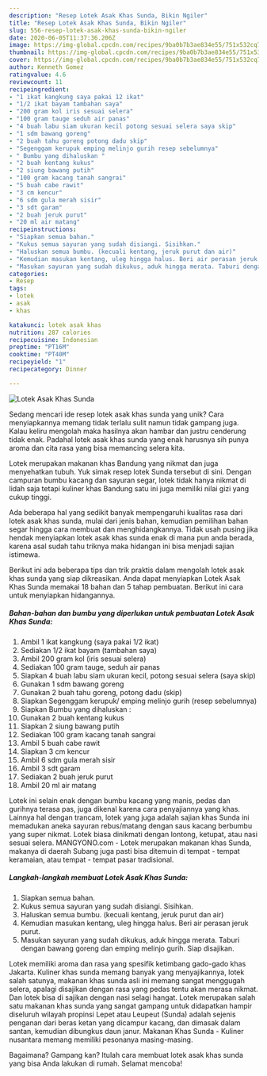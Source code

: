 ```yaml
---
description: "Resep Lotek Asak Khas Sunda, Bikin Ngiler"
title: "Resep Lotek Asak Khas Sunda, Bikin Ngiler"
slug: 556-resep-lotek-asak-khas-sunda-bikin-ngiler
date: 2020-06-05T11:37:36.206Z
image: https://img-global.cpcdn.com/recipes/9ba0b7b3ae834e55/751x532cq70/lotek-asak-khas-sunda-foto-resep-utama.jpg
thumbnail: https://img-global.cpcdn.com/recipes/9ba0b7b3ae834e55/751x532cq70/lotek-asak-khas-sunda-foto-resep-utama.jpg
cover: https://img-global.cpcdn.com/recipes/9ba0b7b3ae834e55/751x532cq70/lotek-asak-khas-sunda-foto-resep-utama.jpg
author: Kenneth Gomez
ratingvalue: 4.6
reviewcount: 11
recipeingredient:
- "1 ikat kangkung saya pakai 12 ikat"
- "1/2 ikat bayam tambahan saya"
- "200 gram kol iris sesuai selera"
- "100 gram tauge seduh air panas"
- "4 buah labu siam ukuran kecil potong sesuai selera saya skip"
- "1 sdm bawang goreng"
- "2 buah tahu goreng potong dadu skip"
- "Segenggam kerupuk emping melinjo gurih resep sebelumnya"
- " Bumbu yang dihaluskan "
- "2 buah kentang kukus"
- "2 siung bawang putih"
- "100 gram kacang tanah sangrai"
- "5 buah cabe rawit"
- "3 cm kencur"
- "6 sdm gula merah sisir"
- "3 sdt garam"
- "2 buah jeruk purut"
- "20 ml air matang"
recipeinstructions:
- "Siapkan semua bahan."
- "Kukus semua sayuran yang sudah disiangi. Sisihkan."
- "Haluskan semua bumbu. (kecuali kentang, jeruk purut dan air)"
- "Kemudian masukan kentang, uleg hingga halus. Beri air perasan jeruk purut."
- "Masukan sayuran yang sudah dikukus, aduk hingga merata. Taburi dengan bawang goreng dan emping melinjo gurih. Siap disajikan."
categories:
- Resep
tags:
- lotek
- asak
- khas

katakunci: lotek asak khas 
nutrition: 287 calories
recipecuisine: Indonesian
preptime: "PT16M"
cooktime: "PT40M"
recipeyield: "1"
recipecategory: Dinner

---
```



![Lotek Asak Khas Sunda](https://img-global.cpcdn.com/recipes/9ba0b7b3ae834e55/751x532cq70/lotek-asak-khas-sunda-foto-resep-utama.jpg)

Sedang mencari ide resep lotek asak khas sunda yang unik? Cara menyiapkannya memang tidak terlalu sulit namun tidak gampang juga. Kalau keliru mengolah maka hasilnya akan hambar dan justru cenderung tidak enak. Padahal lotek asak khas sunda yang enak harusnya sih punya aroma dan cita rasa yang bisa memancing selera kita.

Lotek merupakan makanan khas Bandung yang nikmat dan juga menyehatkan tubuh. Yuk simak resep lotek Sunda tersebut di sini. Dengan campuran bumbu kacang dan sayuran segar, lotek tidak hanya nikmat di lidah saja tetapi kuliner khas Bandung satu ini juga memiliki nilai gizi yang cukup tinggi.

Ada beberapa hal yang sedikit banyak mempengaruhi kualitas rasa dari lotek asak khas sunda, mulai dari jenis bahan, kemudian pemilihan bahan segar hingga cara membuat dan menghidangkannya. Tidak usah pusing jika hendak menyiapkan lotek asak khas sunda enak di mana pun anda berada, karena asal sudah tahu triknya maka hidangan ini bisa menjadi sajian istimewa.


Berikut ini ada beberapa tips dan trik praktis dalam mengolah lotek asak khas sunda yang siap dikreasikan. Anda dapat menyiapkan Lotek Asak Khas Sunda memakai 18 bahan dan 5 tahap pembuatan. Berikut ini cara untuk menyiapkan hidangannya.

<!--inarticleads1-->

##### Bahan-bahan dan bumbu yang diperlukan untuk pembuatan Lotek Asak Khas Sunda:

1. Ambil 1 ikat kangkung (saya pakai 1/2 ikat)
1. Sediakan 1/2 ikat bayam (tambahan saya)
1. Ambil 200 gram kol (iris sesuai selera)
1. Sediakan 100 gram tauge, seduh air panas
1. Siapkan 4 buah labu siam ukuran kecil, potong sesuai selera (saya skip)
1. Gunakan 1 sdm bawang goreng
1. Gunakan 2 buah tahu goreng, potong dadu (skip)
1. Siapkan Segenggam kerupuk/ emping melinjo gurih (resep sebelumnya)
1. Siapkan  Bumbu yang dihaluskan :
1. Gunakan 2 buah kentang kukus
1. Siapkan 2 siung bawang putih
1. Sediakan 100 gram kacang tanah sangrai
1. Ambil 5 buah cabe rawit
1. Siapkan 3 cm kencur
1. Ambil 6 sdm gula merah sisir
1. Ambil 3 sdt garam
1. Sediakan 2 buah jeruk purut
1. Ambil 20 ml air matang


Lotek ini selain enak dengan bumbu kacang yang manis, pedas dan gurihnya terasa pas, juga dikenal karena cara penyajiannya yang khas. Lainnya hal dengan trancam, lotek yang juga adalah sajian khas Sunda ini memadukan aneka sayuran rebus/matang dengan saus kacang berbumbu yang super nikmat. Lotek biasa dinikmati dengan lontong, ketupat, atau nasi sesuai selera. MANGYONO.com - Lotek merupakan makanan khas Sunda, makanya di daerah Subang juga pasti bisa ditemuin di tempat - tempat keramaian, atau tempat - tempat pasar tradisional. 

<!--inarticleads2-->

##### Langkah-langkah membuat Lotek Asak Khas Sunda:

1. Siapkan semua bahan.
1. Kukus semua sayuran yang sudah disiangi. Sisihkan.
1. Haluskan semua bumbu. (kecuali kentang, jeruk purut dan air)
1. Kemudian masukan kentang, uleg hingga halus. Beri air perasan jeruk purut.
1. Masukan sayuran yang sudah dikukus, aduk hingga merata. Taburi dengan bawang goreng dan emping melinjo gurih. Siap disajikan.


Lotek memiliki aroma dan rasa yang spesifik ketimbang gado-gado khas Jakarta. Kuliner khas sunda memang banyak yang menyajikannya, lotek salah satunya, makanan khas sunda asli ini memang sangat menggugah selera, apalagi disajikan dengan rasa yang pedas tentu akan merasa nikmat. Dan lotek bisa di sajikan dengan nasi selagi hangat. Lotek merupakan salah satu makanan khas sunda yang sangat gampang untuk didapatkan hampir diseluruh wilayah propinsi Lepet atau Leupeut (Sunda) adalah sejenis penganan dari beras ketan yang dicampur kacang, dan dimasak dalam santan, kemudian dibungkus daun janur. Makanan Khas Sunda - Kuliner nusantara memang memiliki pesonanya masing-masing. 

Bagaimana? Gampang kan? Itulah cara membuat lotek asak khas sunda yang bisa Anda lakukan di rumah. Selamat mencoba!
